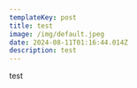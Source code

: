 ```yaml
---
templateKey: post
title: test
image: /img/default.jpeg
date: 2024-08-11T01:16:44.014Z
description: test
---
```

t﻿est